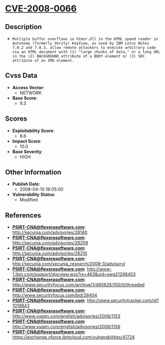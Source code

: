 
# [CVE-2008-0066](https://cve.mitre.org/cgi-bin/cvename.cgi?name=CVE-2008-0066)

## Description

- `Multiple buffer overflows in htmsr.dll in the HTML speed reader in Autonomy (formerly Verity) KeyView, as used by IBM Lotus Notes 7.0.2 and 7.0.3, allow remote attackers to execute arbitrary code via an HTML document with (1) "large chunks of data," or a long URL in the (2) BACKGROUND attribute of a BODY element or (3) SRC attribute of an IMG element.`

## Cvss Data

- **Access Vector**:
  - NETWORK
- **Base Score**:
  - 9.3

## Scores

- **Exploitability Score**:
  - 8.6
- **Impact Score**:
  - 10.0
- **Base Severity**:
  - HIGH

## Other Information

- **Publish Date**:
  - 2008-04-10 18:05:00
- **Vulnerability Status**:
  - Modified

## References

- **PSIRT-CNA@flexerasoftware.com**: http://secunia.com/advisories/28140
- **PSIRT-CNA@flexerasoftware.com**: http://secunia.com/advisories/28209
- **PSIRT-CNA@flexerasoftware.com**: http://secunia.com/advisories/28210
- **PSIRT-CNA@flexerasoftware.com**: http://secunia.com/secunia_research/2008-3/advisory/
- **PSIRT-CNA@flexerasoftware.com**: http://www-1.ibm.com/support/docview.wss?rs=463&uid=swg21298453
- **PSIRT-CNA@flexerasoftware.com**: http://www.securityfocus.com/archive/1/490828/100/0/threaded
- **PSIRT-CNA@flexerasoftware.com**: http://www.securityfocus.com/bid/28454
- **PSIRT-CNA@flexerasoftware.com**: http://www.securitytracker.com/id?1019843
- **PSIRT-CNA@flexerasoftware.com**: http://www.vupen.com/english/advisories/2008/1153
- **PSIRT-CNA@flexerasoftware.com**: http://www.vupen.com/english/advisories/2008/1156
- **PSIRT-CNA@flexerasoftware.com**: https://exchange.xforce.ibmcloud.com/vulnerabilities/41724
